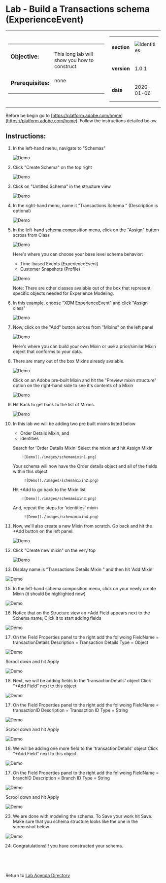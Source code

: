 Lab  - Build a Transactions schema (ExperienceEvent)
==========
<table style="border-collapse: collapse; border: none;" class="tab" cellspacing="0" cellpadding="0">

<tr style="border: none;">

<div align="left">
<td width="600" style="border: none;">
<table>
<tbody valign="top">
      <tr width="500">
            <td valign="top"><h3>Objective:</h3></td>
            <td valign="top"><br>This long lab will show you how to construct 
            </td>
     </tr>
     <tr width="500">
           <td valign="top"><h3>Prerequisites:</h3></td>
           <td valign="top"><br>none
           </td>
     </tr>
</tbody>
</table>
</td>
</div>

<div align="right">
<td style="border: none;" valign="top">

<table>
<tbody valign="top">
      <tr>
            <td valign="middle" height="70"><b>section</b></td>
            <td valign="middle" height="70"><img src="https://github.com/adobe/AEP-Hands-on-Labs/blob/master/assets/images/left_hand_nav_menu_schemas.png?raw=true" alt="Identities"></td>
      </tr>
      <tr>
            <td valign="middle" height="70"><b>version</b></td>
            <td valign="middle" height="70">1.0.1</td>
      </tr>
      <tr>
            <td valign="middle" height="70"><b>date</b></td>
            <td valign="middle" height="70">2020-01-06</td>
      </tr>
</tbody>
</table>
</td>
</div>

</tr>
</table>

Before be begin go to [https://platform.adobe.com/home](https://platform.adobe.com/home). Follow the instructions detailed below.

Instructions:
-----------------
1. In the left-hand menu, navigate to "Schemas"

      ![Demo](./images/schemahome.png)
      
2. Click "Create Schema" on the top right

      ![Demo](./images/schemacreate.png)
      
3. Click on "Untitled Schema" in the structure view

      ![Demo](./images/schemaname.png)
      
4. In the right-hand menu, name it "Transactions Schema <your-assigned-number>" (Description is optional)
      
      ![Demo](./images/schemaname1.png)
      
5. In the left-hand schema composition menu, click on the "Assign" button across from Class

      ![Demo](./images/schemaclassassign.png)
      
      Here's where you can choose your base level schema behavior:
     - Time-based Events (ExperienceEvent)
     - Customer Snapshots (Profile)
     
      ![Demo](./images/schemaclass.png)
      
      Note: There are other classes avaiable out of the box that represent specific objects needed for Experience Modeling.

6. In this example, choose "XDM ExperienceEvent" and click "Assign class"

      ![Demo](./images/schemaclass1.png)
      
8. Now, click on the "Add" button across from "Mixins" on the left panel

      ![Demo](./images/schemamixin.png)
      
      Here's where you can build your own Mixin or use a prior/similar Mixin object that conforms to your data.
      
10. There are many out of the box Mixins already avaiable. 

      ![Demo](./images/schemamixinpreview.png)
      
     Click on an Adobe pre-built Mixin and hit the "Preview mixin structure" option on the right-hand side to see it's contents of a Mixin
      
      ![Demo](./images/schemamixinpreview1.png)
    
11. Hit Back to get back to the list of Mixins. 

      ![Demo](./images/schemamixinback.png)
      
12. In this lab we will be adding two pre built mixins listed below

      - Order Details Mixin, and 
      - identities
      
      Search for 'Order Details Mixin' Select the mixin and hit Assign Mixin
      
            ![Demo](./images/schemamixin1.png)
      
      Your schema will now have the Order details object and all of the fields within this object
      
             ![Demo](./images/schemamixin2.png)
             
      Hit +Add to go back to the Mixin list
      
            ![Demo](./images/schemamixin3.png)
             
      And, repeat the steps for 'identities' mixin
      
             ![Demo](./images/schemamixin4.png)
             
        
12. Now, we'll also create a new Mixin from scratch. Go back and hit the +Add button on the left panel.

      ![Demo](./images/schemamixin6.png)
      
13. Click "Create new mixin" on the very top

      ![Demo](./images/schemamixin7.png)
      
13. Display name is "Transactions Details Mixin <your-assigned-number>" and then hit 'Add Mixin'
      
![Demo](./images/schemamixin8.png)
     
     
15. In the left-hand schema composition menu, click on your newly create Mixin (it should be highlighted now)

![Demo](./images/schemamixin9.png)

16. Notice that on the Structure view an +Add Field appears next to the Schema name, Click it to start adding fields 

![Demo](./images/schemamixin10.png)

17. On the Field Properties panel to the right add the follwoing 
FieldName = transactionDetails
Description = Transaction Details
Type = Object

![Demo](./images/schemamixin11.png)

Scrool down and hit Apply

![Demo](./images/schemaapply.png)


18. Next, we will be adding fields to the 'transactionDetails' object Click "+Add Field" next to this object

![Demo](./images/schemamixin12.png)

17. On the Field Properties panel to the right add the follwoing 
FieldName = transactionID
Description = Transaction ID
Type = String

![Demo](./images/schemamixin13.png)

Scrool down and hit Apply

![Demo](./images/schemaapply.png)

18. We will be adding one more field  to the 'transactionDetails' object Click "+Add Field" next to this object

![Demo](./images/schemamixin12.png)

17. On the Field Properties panel to the right add the follwoing 
FieldName = branchID
Description = Branch ID
Type = String

![Demo](./images/schemamixin14.png)

Scrool down and hit Apply

![Demo](./images/schemaapply.png)
    
 23. We are done with modeling the schema. To Save your work hit Save. Make sure that you schema structure looks like the one in the screenshot below
 
 ![Demo](./images/schemafinal.png)
 
 24. Congratulations!!! you have constructed your schema.
 
<br>
<br>
<br>


Return to [Lab Agenda Directory](https://github.com/adobe/AEP-Hands-on-Labs/blob/master/labs/fsi/README.md#lab-agenda)

